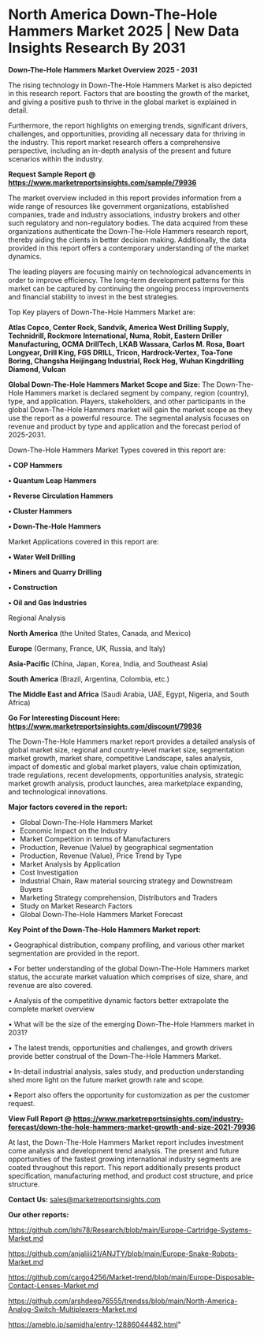 # North America Down-The-Hole Hammers Market 2025 | New Data Insights Research By 2031

<Strong> Down-The-Hole Hammers Market Overview 2025 - 2031</strong>

The rising technology in Down-The-Hole Hammers Market is also depicted in this research report. Factors that are boosting the growth of the market, and giving a positive push to thrive in the global market is explained in detail.

Furthermore, the report highlights on emerging trends, significant drivers, challenges, and opportunities, providing all necessary data for thriving in the industry. This report market research offers a comprehensive perspective, including an in-depth analysis of the present and future scenarios within the industry.

<strong>Request Sample Report @ <a href=https://www.marketreportsinsights.com/sample/79936>https://www.marketreportsinsights.com/sample/79936</a></strong>

The market overview included in this report provides information from a wide range of resources like government organizations, established companies, trade and industry associations, industry brokers and other such regulatory and non-regulatory bodies. The data acquired from these organizations authenticate the Down-The-Hole Hammers research report, thereby aiding the clients in better decision making. Additionally, the data provided in this report offers a contemporary understanding of the market dynamics.

The leading players are focusing mainly on technological advancements in order to improve efficiency. The long-term development patterns for this market can be captured by continuing the ongoing process improvements and financial stability to invest in the best strategies.

Top Key players of Down-The-Hole Hammers Market are:

<strong>Atlas Copco, Center Rock, Sandvik, America West Drilling Supply, Technidrill, Rockmore International, Numa, Robit, Eastern Driller Manufacturing, OCMA DrillTech, LKAB Wassara, Carlos M. Rosa, Boart Longyear, Drill King, FGS DRILL, Tricon, Hardrock-Vertex, Toa-Tone Boring, Changsha Heijingang Industrial, Rock Hog, Wuhan Kingdrilling Diamond, Vulcan</strong>

<strong><b>Global Down-The-Hole Hammers Market Scope and Size:</b></strong>
The Down-The-Hole Hammers market is declared segment by company, region (country), type, and application. Players, stakeholders, and other participants in the global Down-The-Hole Hammers market will gain the market scope as they use the report as a powerful resource. The segmental analysis focuses on revenue and product by type and application and the forecast period of 2025-2031.

Down-The-Hole Hammers Market Types covered in this report are:

<strong>• COP Hammers

• Quantum Leap Hammers

• Reverse Circulation Hammers

• Cluster Hammers

• Down-The-Hole Hammers</strong>

Market Applications covered in this report are:

<strong>• Water Well Drilling

• Miners and Quarry Drilling

• Construction

• Oil and Gas Industries</strong> 

Regional Analysis

<strong>North America</strong> (the United States, Canada, and Mexico)

<strong>Europe</strong> (Germany, France, UK, Russia, and Italy)

<strong>Asia-Pacific</strong> (China, Japan, Korea, India, and Southeast Asia)

<strong>South America</strong> (Brazil, Argentina, Colombia, etc.)

<strong>The Middle East and Africa</strong> (Saudi Arabia, UAE, Egypt, Nigeria, and South Africa)

<strong>Go For Interesting Discount Here: <a href=https://www.marketreportsinsights.com/discount/79936>https://www.marketreportsinsights.com/discount/79936</a></strong>

The Down-The-Hole Hammers market report provides a detailed analysis of global market size, regional and country-level market size, segmentation market growth, market share, competitive Landscape, sales analysis, impact of domestic and global market players, value chain optimization, trade regulations, recent developments, opportunities analysis, strategic market growth analysis, product launches, area marketplace expanding, and technological innovations.

<strong><b>Major factors covered in the report:</b></strong>
<ul>
  <li>Global Down-The-Hole Hammers Market </li>
  <li>Economic Impact on the Industry</li>
  <li>Market Competition in terms of Manufacturers</li>
  <li>Production, Revenue (Value) by geographical segmentation</li>
  <li>Production, Revenue (Value), Price Trend by Type</li>
  <li>Market Analysis by Application</li>
  <li>Cost Investigation</li>
  <li>Industrial Chain, Raw material sourcing strategy and Downstream Buyers</li>
  <li>Marketing Strategy comprehension, Distributors and Traders</li>
  <li>Study on Market Research Factors</li>
  <li>Global Down-The-Hole Hammers Market Forecast</li>
</ul>

<strong><b>Key Point of the Down-The-Hole Hammers Market report:</b></strong>

• Geographical distribution, company profiling, and various other market segmentation are provided in the report.

• For better understanding of the global Down-The-Hole Hammers market status, the accurate market valuation which comprises of size, share, and revenue are also covered.

• Analysis of the competitive dynamic factors better extrapolate the complete market overview

• What will be the size of the emerging Down-The-Hole Hammers market in 2031?

• The latest trends, opportunities and challenges, and growth drivers provide better construal of the Down-The-Hole Hammers Market.

• In-detail industrial analysis, sales study, and production understanding shed more light on the future market growth rate and scope.

• Report also offers the opportunity for customization as per the customer request.

<strong><b>View Full Report @ <a href=https://www.marketreportsinsights.com/industry-forecast/down-the-hole-hammers-market-growth-and-size-2021-79936>https://www.marketreportsinsights.com/industry-forecast/down-the-hole-hammers-market-growth-and-size-2021-79936</a></b></strong>


At last, the Down-The-Hole Hammers Market report includes investment come analysis and development trend analysis. The present and future opportunities of the fastest growing international industry segments are coated throughout this report. This report additionally presents product specification, manufacturing method, and product cost structure, and price structure.

<strong>Contact Us:</strong>
sales@marketreportsinsights.com

<strong>Our other reports:</strong>

<a href=https://github.com/Ishi78/Research/blob/main/Europe-Cartridge-Systems-Market.md>https://github.com/Ishi78/Research/blob/main/Europe-Cartridge-Systems-Market.md</a>

<a href=https://github.com/anjaliiii21/ANJTY/blob/main/Europe-Snake-Robots-Market.md>https://github.com/anjaliiii21/ANJTY/blob/main/Europe-Snake-Robots-Market.md</a>

<a href=https://github.com/cargo4256/Market-trend/blob/main/Europe-Disposable-Contact-Lenses-Market.md>https://github.com/cargo4256/Market-trend/blob/main/Europe-Disposable-Contact-Lenses-Market.md</a>

<a href=https://github.com/arshdeep76555/trendss/blob/main/North-America-Analog-Switch-Multiplexers-Market.md>https://github.com/arshdeep76555/trendss/blob/main/North-America-Analog-Switch-Multiplexers-Market.md</a>

<a href=https://ameblo.jp/samidha/entry-12886044482.html>https://ameblo.jp/samidha/entry-12886044482.html</a>"
